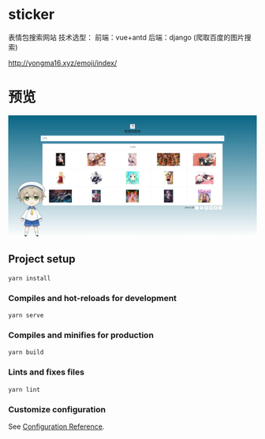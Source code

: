 # sticker
表情包搜索网站
技术选型：
前端：vue+antd
后端：django (爬取百度的图片搜索)

http://yongma16.xyz/emoji/index/
# 预览
![alt text](img/index.jpg "Title")

## Project setup
```
yarn install
```

### Compiles and hot-reloads for development
```
yarn serve
```

### Compiles and minifies for production
```
yarn build
```

### Lints and fixes files
```
yarn lint
```

### Customize configuration
See [Configuration Reference](https://cli.vuejs.org/config/).


